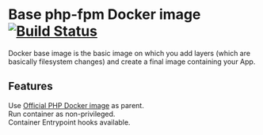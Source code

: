 # Base php-fpm Docker image [![Build Status](https://travis-ci.org/ems-project/docker-php-fpm.svg?branch=7.4)](https://travis-ci.org/ems-project/docker-php-fpm)

Docker base image is the basic image on which you add layers (which are basically filesystem changes) and create a final image containing your App.  

## Features

Use [Official PHP Docker image](https://hub.docker.com/_/php) as parent.  
Run container as non-privileged.  
Container Entrypoint hooks available.
